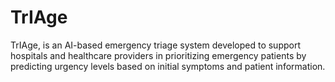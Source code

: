 # TrIAge
TrIAge, is an AI-based emergency triage system developed to support hospitals and healthcare providers in prioritizing emergency patients by predicting urgency levels based on initial symptoms and patient information.
